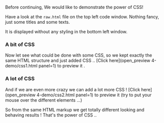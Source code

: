 Before continuing, We would like to demonstrate the power of CSS!

Have a look at the `raw.html` file on the top left code window.
Nothing fancy, just some titles and some texts.

It is displayed without any styling in the bottom left window.

### A bit of CSS
Now let see what could be done with some CSS, so we kept exactly the same HTML structure and just added CSS .. [Click here](open_preview 4-demo/css1.html panel=1) to preview it .

### A lot of CSS
And if we are even more crazy we can add a lot more CSS ! [Click here](open_preview 4-demo/css2.html panel=1) to preview it (try to put your mouse over the different elements ...)

So from the same HTML markup we get totally different looking and behaving results ! That's the power of CSS ..
